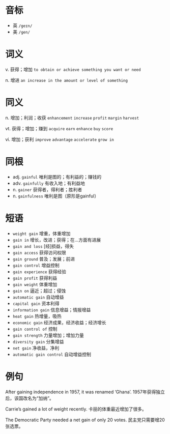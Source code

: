 # 音标

- 英 `/geɪn/`
- 美 `/ɡen/`

# 词义

v. 获得；增加
`to obtain or achieve something you want or need`

n. 增进
`an increase in the amount or level of something`

# 同义

n. 增加；利润；收获
`enhancement` `increase` `profit` `margin` `harvest`

vt. 获得；增加；赚到
`acquire` `earn` `enhance` `buy` `score`

vi. 增加；获利
`improve` `advantage` `accelerate` `grow in`

# 同根

- adj. `gainful` 唯利是图的；有利益的；赚钱的
- adv. `gainfully` 有收入地；有利益地
- n. `gainer` 获得者，得利者；胜利者
- n. `gainfulness` 唯利是图（原形是gainful）

# 短语

- `weight gain` 增重，体重增加
- `gain in` 增长，改进；获得；在…方面有进展
- `gain and loss` [经]损益，得失
- `gain access` 获得访问权限
- `gain ground` 普及；发展；前进
- `gain control` 增益控制
- `gain experience` 获得经验
- `gain profit` 获得利益
- `gain weight` 体重增加
- `gain on` 逼近；超过；侵蚀
- `automatic gain` 自动增益
- `capital gain` 资本利得
- `information gain` 信息增益；情报增益
- `heat gain` 热增量，吸热
- `economic gain` 经济成果，经济收益；经济增长
- `gain control of` 控制
- `gain strength` 力量增加；增加力量
- `diversity gain` 分集增益
- `net gain` 净收益，净利
- `automatic gain control` 自动增益控制

# 例句

After gaining independence in 1957, it was renamed ‘Ghana’.
1957年获得独立后，该国改名为“加纳”。

Carrie’s gained a lot of weight recently.
卡丽的体重最近增加了很多。

The Democratic Party needed a net gain of only 20 votes.
民主党只需要增20张选票。


